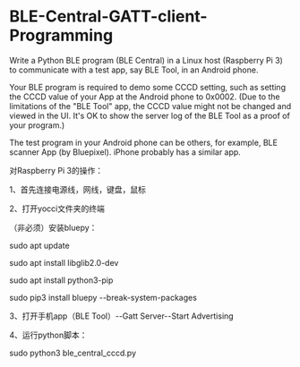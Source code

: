 # BLE-Central-GATT-client-Programming

Write a Python BLE program (BLE Central) in a Linux host (Raspberry Pi 3) to communicate with a test app, say BLE Tool,  in an Android phone.

Your BLE program is required to demo some CCCD setting, such as setting the CCCD value of your App at the Android phone to 0x0002. 
     (Due to the limitations of  the "BLE Tool" app, the CCCD value might not be changed and viewed in the UI. It's OK to show the server log of the BLE Tool as a proof of your program.)

The test program in your Android phone can be others, for example, BLE scanner App (by Bluepixel). iPhone probably has a similar app.

对Raspberry Pi 3的操作：

1、首先连接电源线，网线，键盘，鼠标

2、打开yocci文件夹的终端

（非必须）安装bluepy：

sudo apt update

sudo apt install libglib2.0-dev

sudo apt install python3-pip

sudo pip3 install bluepy --break-system-packages

3、打开手机app（BLE Tool）--Gatt Server--Start Advertising

4、运行python脚本：

sudo python3 ble_central_cccd.py




